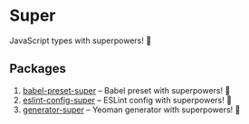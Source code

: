 # Super

JavaScript types with superpowers! 💪

## Packages

1.  [babel-preset-super](https://github.com/clarketm/super/tree/master/packages/babel-preset-super#readme) – Babel preset with superpowers! 💪
2.  [eslint-config-super](https://github.com/clarketm/super/tree/master/packages/eslint-config-super#readme) – ESLint config with superpowers! 💪
3.  [generator-super](https://github.com/clarketm/super/tree/master/packages/generator-super#readme) – Yeoman generator with superpowers! 💪
